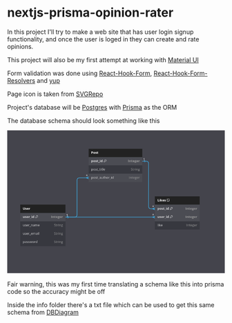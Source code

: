 # nextjs-prisma-opinion-rater

In this project I'll try to make a web site that
has user login signup functionality, and once
the user is loged in they can create and rate
opinions.

This project will also be my first attempt at working
with [Material UI](https://mui.com/)

Form validation was done using [React-Hook-Form](https://www.react-hook-form.com/), [React-Hook-Form-Resolvers](https://github.com/react-hook-form/resolvers) and [yup](https://github.com/jquense/yup) 

Page icon is taken from [SVGRepo](https://www.svgrepo.com/)

Project's database will be [Postgres](https://www.postgresql.org/) with [Prisma](https://www.prisma.io/) as the ORM

The database schema should look something like this

![database schema](./info/db_schema.png)

Fair warning, this was my first time translating a schema like this into prisma code so the accuracy might be off

Inside the info folder there's a txt file which can be used to get this same schema from [DBDiagram](https://dbdiagram.io/home)
